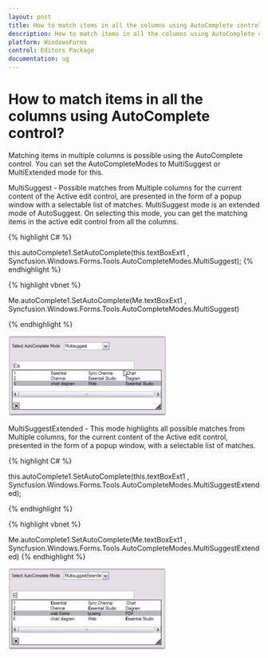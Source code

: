 ```yaml
---
layout: post
title: How to match items in all the columns using AutoComplete control | WindowsForms | Syncfusion
description: How to match items in all the columns using AutoComplete control
platform: WindowsForms
control: Editors Package
documentation: ug
---
```






# How to match items in all the columns using AutoComplete control?


Matching items in multiple columns is possible using the AutoComplete control. You can set the AutoCompleteModes to MultiSuggest or MultiExtended mode for this.

MultiSuggest - Possible matches from Multiple columns for the current content of the Active edit control, are presented in the form of a popup window with a selectable list of matches. MultiSuggest mode is an extended mode of AutoSuggest. On selecting this mode, you can get the matching items in the active edit control from all the columns. 

{% highlight C# %}




this.autoComplete1.SetAutoComplete(this.textBoxExt1 , Syncfusion.Windows.Forms.Tools.AutoCompleteModes.MultiSuggest);
{% endhighlight %}




{% highlight vbnet %}


Me.autoComplete1.SetAutoComplete(Me.textBoxExt1 , Syncfusion.Windows.Forms.Tools.AutoCompleteModes.MultiSuggest)

{% endhighlight %}

 ![](FAQ_images/Overview_img36.jpeg)



MultiSuggestExtended - This mode highlights all possible matches from Multiple columns, for the current content of the Active edit control, presented in the form of a popup window, with a selectable list of matches.

{% highlight C# %}



this.autoComplete1.SetAutoComplete(this.textBoxExt1 , Syncfusion.Windows.Forms.Tools.AutoCompleteModes.MultiSuggestExtended);


{% endhighlight %}



{% highlight vbnet %}



Me.autoComplete1.SetAutoComplete(Me.textBoxExt1 , Syncfusion.Windows.Forms.Tools.AutoCompleteModes.MultiSuggestExtended)
{% endhighlight %}


![](FAQ_images/Overview_img37.jpeg) 
